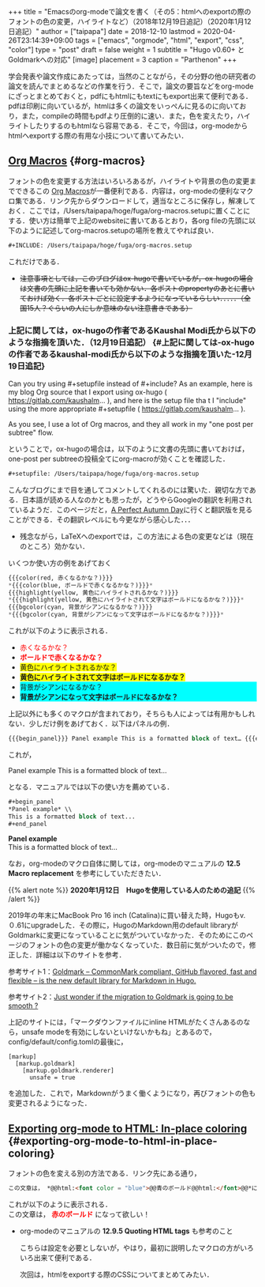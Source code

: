 +++
title = "Emacsのorg-modeで論文を書く（その5：htmlへのexportの際のフォントの色の変更，ハイライトなど）（2018年12月19日追記）（2020年1月12日追記）"
author = ["taipapa"]
date = 2018-12-10
lastmod = 2020-04-26T23:14:39+09:00
tags = ["emacs", "orgmode", "html", "export", "css", "color"]
type = "post"
draft = false
weight = 1
subtitle = "Hugo v0.60+ とGoldmarkへの対応"
[image]
  placement = 3
  caption = "Parthenon"
+++

学会発表や論文作成にあたっては，当然のことながら，その分野の他の研究者の論文を読んでまとめるなどの作業を行う．そこで，論文の要旨などをorg-modeにざっとまとめておくと，pdfにもhtmlにもtextにもexport出来て便利である．pdfは印刷に向いているが，htmlは多くの論文をいっぺんに見るのに向いており，また，compileの時間もpdfより圧倒的に速い．また，色を変えたり，ハイライトしたりするのもhtmlなら容易である．そこで，今回は，org-modeからhtmlへexportする際の有用な小技について書いてみたい．


## [Org Macros](https://github.com/fniessen/org-macros) {#org-macros}

フォントの色を変更する方法はいろいろあるが，ハイライトや背景の色の変更までできるこの [Org Macros](https://github.com/fniessen/org-macros)が一番便利である．内容は，org-modeの便利なマクロ集である．リンク先からダウンロードして，適当なところに保存し，解凍しておく．ここでは，/Users/taipapa/hoge/fuga/org-macros.setupに置くことにする．使い方は簡単で上記のwebsiteに書いてあるとおり，各org fileの先頭に以下のように記述してorg-macros.setupの場所を教えてやれば良い．

```lisp
#+INCLUDE: /Users/taipapa/hoge/fuga/org-macros.setup
```

これだけである．

-   ~~注意事項としては，このブログはox-hugoで書いているが，ox-hugoの場合は文書の先頭に上記を書いても効かない．各ポストのpropertyのあとに書いておけば効く．各ポストごとに設定するようになっているらしい．．．．．（全国15人？ぐらいの人にしか意味のない注意書きである）~~


### 上記に関しては，ox-hugoの作者であるKaushal Modi氏から以下のような指摘を頂いた．（12月19日追記） {#上記に関しては-ox-hugoの作者であるkaushal-modi氏から以下のような指摘を頂いた-12月19日追記}

<div class="panel">
  <div></div>

Can you try using #+setupfile instead of #+include? As an example, here is my blog Org source that I export using ox-hugo ( <https://gitlab.com/kaushalm>... ), and here is the setup file tha t I "include" using the more appropriate #+setupfile ( <https://gitlab.com/kaushalm>... ).

As you see, I use a lot of Org macros, and they all work in my "one post per subtree" flow.

</div>

ということで，ox-hugoの場合は，以下のように文書の先頭に書いておけば，one-post per subtreeの投稿全てにorg-macroが効くことを確認した．

```lisp
#+setupfile: /Users/taipapa/hoge/fuga/org-macros.setup
```

こんなブログにまで目を通してコメントしてくれるのには驚いた．親切な方である．日本語が読める人なのかとも思ったが，どうやらGoogleの翻訳を利用されているようだ．このページだと，[A Perfect Autumn Day](https://translate.google.com/translate?depth=1&sl=auto&sp=nmt4&tl=en&u=https://taipapamotohus.com/post/html%5Fexport/&xid=17259,1500004,15700019,15700124,15700149,15700186,15700190,15700201,15700237,15700242#comment-4245099680)に行くと翻訳版を見ることができる．その翻訳レベルにも今更ながら感心した．．．

-   残念ながら，LaTeXへのexportでは，この方法による色の変更などは（現在のところ）効かない．

いくつか使い方の例をあげておく

```lisp
{{{color(red, 赤くなるかな？)}}}
*{{{color(blue, ボールドで赤くなるかな？)}}}*
{{{highlight(yellow, 黄色にハイライトされるかな？)}}}
*{{{highlight(yellow, 黄色にハイライトされて文字はボールドになるかな？)}}}*
{{{bgcolor(cyan, 背景がシアンになるかな？)}}}
*{{{bgcolor(cyan, 背景がシアンになって文字はボールドになるかな？)}}}*
```

これが以下のように表示される．

-   <span style="color: red"> 赤くなるかな？</span>
-   **<span style="color: red"> ボールドで赤くなるかな？</span>**
-   <span style="background-color: yellow;"> 黄色にハイライトされるかな？</span>
-   **<span style="background-color: yellow;"> 黄色にハイライトされて文字はボールドになるかな？</span>**
-   <div style="background-color: cyan;"> 背景がシアンになるかな？</div>
-   **<div style="background-color: cyan;"> 背景がシアンになって文字はボールドになるかな？</div>**

上記以外にも多くのマクロが含まれており，そちらも人によっては有用かもしれない．少しだけ例をあげておく．以下はパネルの例．

```lisp
{{{begin_panel}}} Panel example This is a formatted block of text… {{{end_panel}}}
```

これが，
<div class="panel"><p> Panel example This is a formatted block of text… </p></div>
となる．マニュアルでは以下の使い方を薦めている．

```lisp
#+begin_panel
*Panel example* \\
This is a formatted block of text...
#+end_panel
```

<div class="panel">
  <div></div>

**Panel example** <br />
This is a formatted block of text...

</div>

なお，org-modeのマクロ自体に関しては，org-modeのマニュアルの **12.5 Macro replacement** を参考にしていただきたい．

{{% alert note %}}
**2020年1月12日　Hugoを使用している人のための追記**
{{% /alert %}}

2019年の年末にMacBook Pro 16 inch (Catalina)に買い替えた時，Hugoもv.０.61にupgradeした．その際に，HugoのMarkdown用のdefault libraryがGoldmarkに変更になっていることに気がついていなかった．そのためにこのページのフォントの色の変更が働かなくなっていた．数日前に気がついたので，修正した．詳細は以下のサイトを参考．

参考サイト1：[Goldmark – CommonMark compliant, GitHub flavored, fast and flexible – is the new default library for Markdown in Hugo.](https://gohugo.io/news/0.60.0-relnotes/)

参考サイト2：[Just wonder if the migration to Goldmark is going to be smooth ?](https://discourse.gohugo.io/t/ox-hugo-go-org/21254/7)

上記のサイトには，「マークダウンファイルにinline HTMLがたくさんあるのなら，unsafe modeを有効にしないといけないかもね」とあるので，config/default/config.tomlの最後に，

```nil
[markup]
  [markup.goldmark]
    [markup.goldmark.renderer]
      unsafe = true
```

を追加した．これで，Markdownがうまく働くようになり，再びフォントの色も変更されるようになった．


## [Exporting org-mode to HTML: In-place coloring](https://stackoverflow.com/questions/21340380/exporting-org-mode-to-html-in-place-coloring) {#exporting-org-mode-to-html-in-place-coloring}

フォントの色を変える別の方法である．リンク先にある通り，

```html
この文章は， *@@html:<font color = "blue">@@青のボールド@@html:</font>@@*になって欲しい！
```

これが以下のように表示される．<br />
この文章は， **<font color = "red">赤のボールド</font>** になって欲しい！

-   org-modeのマニュアルの **12.9.5 Quoting HTML tags** も参考のこと

    こちらは設定を必要としないが，やはり，最初に説明したマクロの方がいろいろ出来て便利である．

    次回は，htmlをexportする際のCSSについてまとめてみたい．
